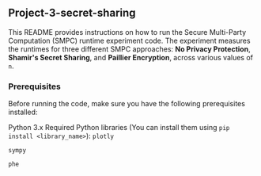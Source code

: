 ## Project-3-secret-sharing

This README provides instructions on how to run the Secure Multi-Party Computation (SMPC) runtime experiment code. The experiment measures the runtimes for three different SMPC approaches: **No Privacy Protection**, **Shamir's Secret Sharing**, and **Paillier Encryption**, across various values of `n`.

### Prerequisites

Before running the code, make sure you have the following prerequisites installed:

Python 3.x
Required Python libraries (You can install them using `pip install <library_name>`):
`plotly`

`sympy`

`phe`

